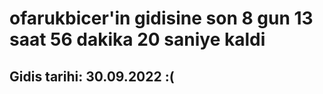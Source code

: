 # ofarukbicer'in gidisine son 8 gun 13 saat 56 dakika 20 saniye kaldi

## Gidis tarihi: 30.09.2022 :(